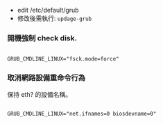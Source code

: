* edit /etc/default/grub
* 修改後需執行: `updage-grub`

### 開機強制 check disk.

```text

GRUB_CMDLINE_LINUX="fsck.mode=force"

```

### 取消網路設備重命令行為

保持 eth? 的設備名稱。

```text

GRUB_CMDLINE_LINUX="net.ifnames=0 biosdevname=0"

```
